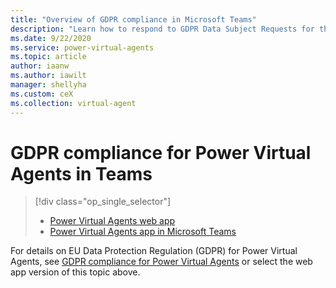 ```yaml
---
title: "Overview of GDPR compliance in Microsoft Teams"
description: "Learn how to respond​ to GDPR Data Subject Requests for the Power Virtual Agents app in Microsoft Teams."
ms.date: 9/22/2020
ms.service: power-virtual-agents
ms.topic: article
author: iaanw
ms.author: iawilt
manager: shellyha
ms.custom: ceX
ms.collection: virtual-agent
---
```


# GDPR compliance for Power Virtual Agents in Teams

> [!div class="op_single_selector"]
> - [Power Virtual Agents web app](../gdpr-summary.md)
> - [Power Virtual Agents app in Microsoft Teams](gdpr-summary-teams.md)


For details on EU Data Protection Regulation (GDPR) for Power Virtual Agents, see [GDPR compliance for Power Virtual Agents](../gdpr-summary.md) or select the web app version of this topic above.